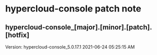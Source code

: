 # hypercloud-console patch note
## hypercloud-console_[major].[minor].[patch].[hotfix]
Version: hypercloud-console_5.0.17.1
2021-06-24  05:25:15 AM
